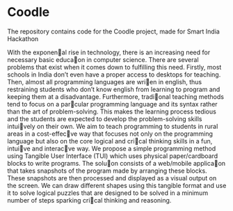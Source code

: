 # Coodle
The repository contains code for the Coodle project, made for Smart India Hackathon

With the exponen􀆟al rise in technology, there is an increasing need for
necessary basic educa􀆟on in computer science. There are several problems
that exist when it comes down to fulfilling this need. Firstly, most schools in
India don’t even have a proper access to desktops for teaching. Then, almost all
programming languages are wri􀆩en in english, thus restraining students who
don’t know english from learning to program and keeping them at a
disadvantage. Furthermore, tradi􀆟onal teaching methods tend to focus on a
par􀆟cular programming language and its syntax rather than the art of
problem-solving. This makes the learning process tedious and the students are
expected to develop the problem-solving skills intui􀆟vely on their own.
We aim to teach programming to students in rural areas in a cost-effec􀆟ve way
that focuses not only on the programming language but also on the core logical
and cri􀆟cal thinking skills in a fun, intui􀆟ve and interac􀆟ve way. We propose a
simple programming method using Tangible User Interface (TUI) which uses
physical paper/cardboard blocks to write programs. The solu􀆟on consists of a
web/mobile applica􀆟on that takes snapshots of the program made by
arranging these blocks. These snapshots are then processed and displayed as a
visual output on the screen. We can draw different shapes using this tangible
format and use it to solve logical puzzles that are designed to be solved in a
minimum number of steps sparking cri􀆟cal thinking and reasoning.
